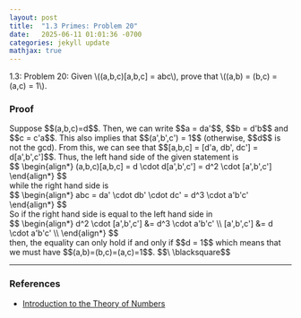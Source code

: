 ```yaml
---
layout: post
title:  "1.3 Primes: Problem 20"
date:   2025-06-11 01:01:36 -0700
categories: jekyll update
mathjax: true
---
```

<div class="stmt">
1.3: Problem 20: Given \((a,b,c)[a,b,c] = abc\), prove that \((a,b) = (b,c) = (a,c) = 1\).
</div>
<!------------------------------------------------------------------------------------>
<h3>Proof</h3>
Suppose $$(a,b,c)=d$$. Then, we can write $$a = da'$$, $$b = d'b$$ and $$c = c'a$$. This also implies that $$(a',b',c') = 1$$ (otherwise, $$d$$ is not the gcd). From this, we can see that $$[a,b,c] = [d'a, db', dc'] = d[a',b',c']$$. Thus, the left hand side of the given statement is
<div>
$$
\begin{align*}
(a,b,c)[a,b,c] = d \cdot d[a',b',c'] = d^2 \cdot [a',b',c']
\end{align*}
$$
</div>
while the right hand side is
<div>
$$
\begin{align*}
abc = da' \cdot db' \cdot dc' = d^3 \cdot a'b'c'
\end{align*}
$$
</div>
So if the right hand side is equal to the left hand side in
<div>
$$
\begin{align*}
d^2 \cdot [a',b',c'] &= d^3 \cdot a'b'c' \\
[a',b',c'] &= d \cdot a'b'c' \\
\end{align*}
$$
</div>
then, the equality can only hold if and only if $$d = 1$$ which means that we must have $$(a,b)=(b,c)=(a,c)=1$$. $$\ \blacksquare$$

<!-------------------------------------------------------------------------->
<hr>
<h3>References</h3>
<ul>
<li><a href="https://www.amazon.com/Introduction-Theory-Numbers-Ivan-Niven/dp/0471625469/ref=sr_1_4?crid=2W6RIXK8XKML&dib=eyJ2IjoiMSJ9.4JJX3TjBVssutHObQ6I0JtqeibjE9cdXnvtKb0Pw35sI7nhhCkgDO9V30G9AK93sxOPA9cqJo6oTGbFBW_0XDHlchsMPpntttefDbagYjacM_JsYhJ2OsZfv6AZW7HvHtwvDJLTV9MdlHtcp-Ty3YHGG-SVFN7BkikWdb9V08Bgfc5-qI1PehEyQSC0Q3YgVUjySbeVdj-oMXItNKnmWxTT7gCjXx2REQNat96u4Jwo.zt7TCHwHnbVL91a7UdCCl57bjglwuJ4UAOW-gnC003w&dib_tag=se&keywords=introduction+to+the+theory+of+numbers&qid=1749952397&sprefix=introduction+to+the+theory+of+number%2Caps%2C173&sr=8-4">Introduction to the Theory of Numbers</a></li>
</ul>






















